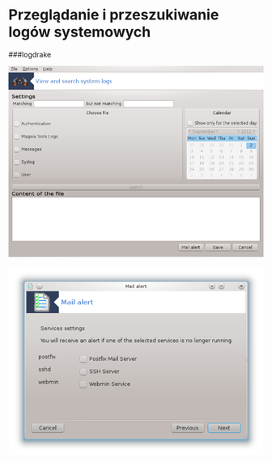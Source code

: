 # Przeglądanie i przeszukiwanie logów systemowych

###logdrake

![](../img/logdrake.png)

![](../img/logdrake1.png)
